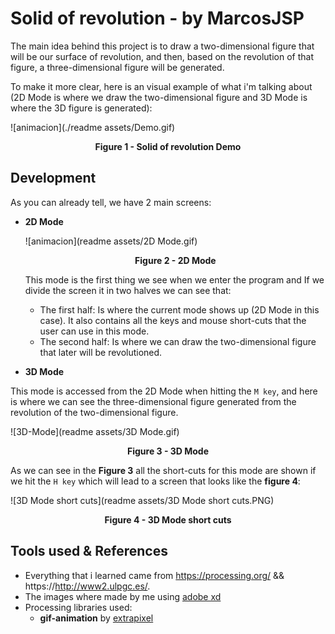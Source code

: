 # Solid of revolution - by MarcosJSP

The main idea behind this project is to draw a two-dimensional figure that will be our surface of revolution, and then, based on the revolution of that figure, a three-dimensional figure will be generated. 

To make it more clear, here is an visual example of what i'm talking about (2D Mode is where we draw the two-dimensional figure and 3D Mode is where the 3D figure is generated):


![animacion](./readme assets/Demo.gif)

<div align="center"><b>Figure 1 - Solid of revolution Demo</b></div>


## Development

As you can already tell, we have 2 main screens:

- **2D Mode**

  ![animacion](readme assets/2D Mode.gif)

  <div align="center"><b>Figure 2 - 2D Mode</b></div>
  
  
    This mode is the first thing we see when we enter the program and If we divide the screen it in two halves we can see that:
  
  - The first half: Is where the current mode shows up (2D Mode in this case). It also contains all the keys and mouse short-cuts that the user can use in this mode.
  - The second half: Is where we can draw the two-dimensional figure that later will be revolutioned.
  
  

- **3D Mode**

This mode is accessed from the 2D Mode when hitting the `M key`, and here is where we can see the three-dimensional figure generated from the revolution of the two-dimensional figure.



![3D-Mode](readme assets/3D Mode.gif)

<div align="center"><b>Figure 3 - 3D Mode</b></div>


As we can see in the **Figure 3** all the short-cuts for this mode are shown if we hit the  `H key` which will lead to a screen that looks like the **figure 4**:



![3D Mode short cuts](readme assets/3D Mode short cuts.PNG)

<div align="center"><b>Figure 4 - 3D Mode short cuts</b></div>



## Tools used & References
- Everything that i learned came from https://processing.org/ && https://http://www2.ulpgc.es/.
- The images where made by me using [adobe xd](https://www.adobe.com/es/products/xd.html)
- Processing libraries used:
	- **gif-animation** by [extrapixel](https://github.com/extrapixel)


